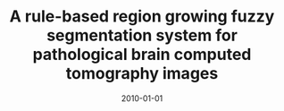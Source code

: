 ---
# Documentation: https://wowchemy.com/docs/managing-content/

title: A rule-based region growing fuzzy segmentation system for pathological brain
  computed tomography images
subtitle: ''
summary: ''
authors:
- tabakow
- kwasnicka
- Kamil Krynicki
tags: []
categories: []
date: '2010-01-01'
lastmod: 2022-10-07T05:01:14Z
featured: false
draft: false

# Featured image
# To use, add an image named `featured.jpg/png` to your page's folder.
# Focal points: Smart, Center, TopLeft, Top, TopRight, Left, Right, BottomLeft, Bottom, BottomRight.
image:
  caption: ''
  focal_point: ''
  preview_only: false

# Projects (optional).
#   Associate this post with one or more of your projects.
#   Simply enter your project's folder or file name without extension.
#   E.g. `projects = ["internal-project"]` references `content/project/deep-learning/index.md`.
#   Otherwise, set `projects = []`.
projects: []
publishDate: '2022-10-07T05:01:13.524706Z'
publication_types:
- '2'
abstract: ''
publication: '*Systems Science*'
---